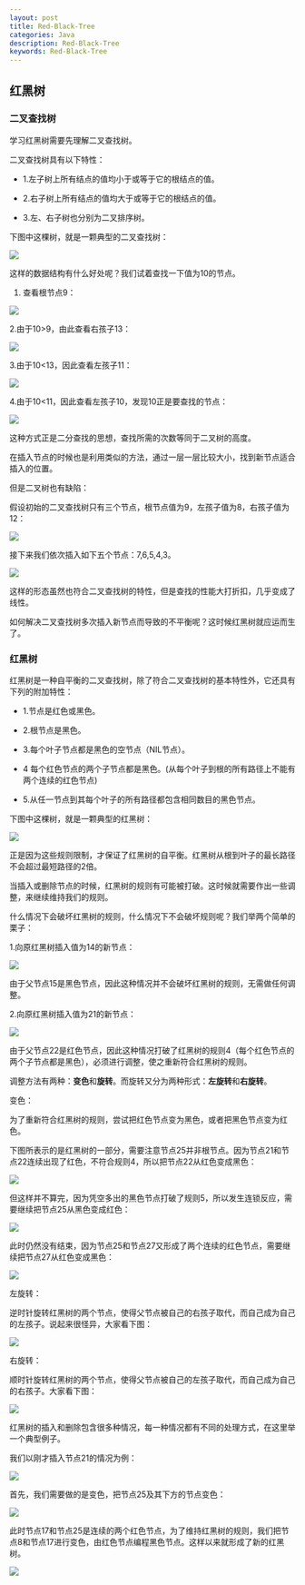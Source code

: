 ```yaml
---
layout: post
title: Red-Black-Tree
categories: Java
description: Red-Black-Tree
keywords: Red-Black-Tree
---
```


## 红黑树

### 二叉查找树

学习红黑树需要先理解二叉查找树。

二叉查找树具有以下特性：

* 1.左子树上所有结点的值均小于或等于它的根结点的值。

* 2.右子树上所有结点的值均大于或等于它的根结点的值。

* 3.左、右子树也分别为二叉排序树。

下图中这棵树，就是一颗典型的二叉查找树：

![](/images/blog/2018-03-12-Red-Black-Tree/Red_Black_Tree_001.jpg)

这样的数据结构有什么好处呢？我们试着查找一下值为10的节点。

1. 查看根节点9：

![](/images/blog/2018-03-12-Red-Black-Tree/Red_Black_Tree_002.jpg)

2.由于10>9，由此查看右孩子13：

![](/images/blog/2018-03-12-Red-Black-Tree/Red_Black_Tree_003.jpg)

3.由于10<13，因此查看左孩子11：

![](/images/blog/2018-03-12-Red-Black-Tree/Red_Black_Tree_004.jpg)

4.由于10<11，因此查看左孩子10，发现10正是要查找的节点：

![](/images/blog/2018-03-12-Red-Black-Tree/Red_Black_Tree_005.jpg)

这种方式正是二分查找的思想，查找所需的次数等同于二叉树的高度。

在插入节点的时候也是利用类似的方法，通过一层一层比较大小，找到新节点适合插入的位置。

但是二叉树也有缺陷：

假设初始的二叉查找树只有三个节点，根节点值为9，左孩子值为8，右孩子值为12：

![](/images/blog/2018-03-12-Red-Black-Tree/Red_Black_Tree_006.jpg)

接下来我们依次插入如下五个节点：7,6,5,4,3。

![](/images/blog/2018-03-12-Red-Black-Tree/Red_Black_Tree_007.jpg)

这样的形态虽然也符合二叉查找树的特性，但是查找的性能大打折扣，几乎变成了线性。

如何解决二叉查找树多次插入新节点而导致的不平衡呢？这时候红黑树就应运而生了。

### 红黑树

红黑树是一种自平衡的二叉查找树，除了符合二叉查找树的基本特性外，它还具有下列的附加特性：

* 1.节点是红色或黑色。

* 2.根节点是黑色。

* 3.每个叶子节点都是黑色的空节点（NIL节点）。

* 4 每个红色节点的两个子节点都是黑色。(从每个叶子到根的所有路径上不能有两个连续的红色节点)

* 5.从任一节点到其每个叶子的所有路径都包含相同数目的黑色节点。

下图中这棵树，就是一颗典型的红黑树：

![](/images/blog/2018-03-12-Red-Black-Tree/Red_Black_Tree_008.jpg)

正是因为这些规则限制，才保证了红黑树的自平衡。红黑树从根到叶子的最长路径不会超过最短路径的2倍。

当插入或删除节点的时候，红黑树的规则有可能被打破。这时候就需要作出一些调整，来继续维持我们的规则。

什么情况下会破坏红黑树的规则，什么情况下不会破坏规则呢？我们举两个简单的栗子：

1.向原红黑树插入值为14的新节点：

![](/images/blog/2018-03-12-Red-Black-Tree/Red_Black_Tree_009.jpg)

由于父节点15是黑色节点，因此这种情况并不会破坏红黑树的规则，无需做任何调整。

2.向原红黑树插入值为21的新节点：

![](/images/blog/2018-03-12-Red-Black-Tree/Red_Black_Tree_010.jpg)

由于父节点22是红色节点，因此这种情况打破了红黑树的规则4（每个红色节点的两个子节点都是黑色），必须进行调整，使之重新符合红黑树的规则。

调整方法有两种：**变色**和**旋转**。而旋转又分为两种形式：**左旋转**和**右旋转**。

变色：

为了重新符合红黑树的规则，尝试把红色节点变为黑色，或者把黑色节点变为红色。

下图所表示的是红黑树的一部分，需要注意节点25并非根节点。因为节点21和节点22连续出现了红色，不符合规则4，所以把节点22从红色变成黑色：

![](/images/blog/2018-03-12-Red-Black-Tree/Red_Black_Tree_011.jpg)

但这样并不算完，因为凭空多出的黑色节点打破了规则5，所以发生连锁反应，需要继续把节点25从黑色变成红色：

![](/images/blog/2018-03-12-Red-Black-Tree/Red_Black_Tree_012.jpg)

此时仍然没有结束，因为节点25和节点27又形成了两个连续的红色节点，需要继续把节点27从红色变成黑色：

![](/images/blog/2018-03-12-Red-Black-Tree/Red_Black_Tree_013.jpg)

左旋转：

逆时针旋转红黑树的两个节点，使得父节点被自己的右孩子取代，而自己成为自己的左孩子。说起来很怪异，大家看下图：

![](/images/blog/2018-03-12-Red-Black-Tree/Red_Black_Tree_014.png)

右旋转：

顺时针旋转红黑树的两个节点，使得父节点被自己的左孩子取代，而自己成为自己的右孩子。大家看下图：

![](/images/blog/2018-03-12-Red-Black-Tree/Red_Black_Tree_015.png)

红黑树的插入和删除包含很多种情况，每一种情况都有不同的处理方式，在这里举一个典型例子。

我们以刚才插入节点21的情况为例：

![](/images/blog/2018-03-12-Red-Black-Tree/Red_Black_Tree_016.jpg)

首先，我们需要做的是变色，把节点25及其下方的节点变色：

![](/images/blog/2018-03-12-Red-Black-Tree/Red_Black_Tree_017.jpg)

此时节点17和节点25是连续的两个红色节点，为了维持红黑树的规则，我们把节点8和节点17进行变色，由红色节点编程黑色节点。这样以来就形成了新的红黑树。

![](/images/blog/2018-03-12-Red-Black-Tree/Red_Black_Tree_018.jpg)

